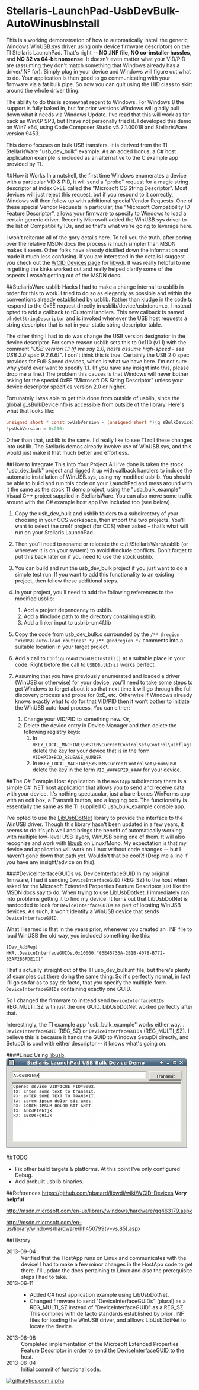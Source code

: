 Stellaris-LaunchPad-UsbDevBulk-AutoWinusbInstall
================================================

This is a working demonstration of how to automatically install the generic Windows WinUSB.sys driver using only device firmware descriptors on the TI Stellaris LaunchPad.  That's right -- **NO .INF file**, **NO co-installer hassles**, and **NO 32 vs 64-bit nonsense**.  It doesn't even matter what your VID/PID are (assuming they don't match something that Windows already has a driver/INF for).  Simply plug in your device and Windows will figure out what to do.  Your application is then good to go communicating with your firmware via a fat bulk pipe.  So now you can quit using the HID class to skirt around the whole driver thing.

The ability to do this is somewhat recent to Windows.  For Windows 8 the support is fully baked in, but for prior versions Windows will gladly pull down what it needs via Windows Update.  I've read that this will work as far back as WinXP SP3, but I have not personally tried it.  I developed this demo on Win7 x64, using Code Composer Studio v5.2.1.00018 and StellarisWare version 9453.

This demo focuses on bulk USB transfers.  It is derived from the TI StellarisWare "usb_dev_bulk" example.  As an added bonus, a C# host application example is included as an alternative to the C example app provided by TI.



##How it Works
In a nutshell, the first time Windows enumerates a device with a particular VID & PID, it will send a "probe" request for a magic string descriptor at index 0xEE called the "Microsoft OS String Descriptor".  Most devices will just reject this request, but if you respond to it correctly, Windows will then follow up with additional special Vendor Requests.  One of these special Vendor Requests in particular, the "Microsoft Compatibility ID Feature Descriptor", allows your firmware to specify to Windows to load a certain generic driver.  Recently Microsoft added the WinUSB.sys driver to the list of Compatibility IDs, and so that's what we're going to leverage here.

I won't reiterate all of the gory details here.  To tell you the truth, after poring over the relative MSDN docs the process is much simpler than MSDN makes it seem.  Other folks have already distilled down the information and made it much less confusing.  If you are interested in the details I suggest you check out the [WCID Devices page](https://github.com/pbatard/libwdi/wiki/WCID-Devices#wiki-Other) for [libwdi](https://github.com/pbatard/libwdi).  It was really helpful to me in getting the kinks worked out and really helped clarify some of the aspects I wasn't getting out of the MSDN docs. 



##StellarisWare usblib Hacks
I had to make a change internal to usblib in order for this to work.  I tried to do so as elegantly as possible and within the conventions already established by usblib.  Rather than kludge in the code to respond to the 0xEE request directly in usblib/device/usbdenum.c, I instead opted to add a callback to tCustomHandlers.  This new callback is named `pfnGetStringDescriptor` and is invoked whenever the USB host requests a string descriptor that is not in your static string descriptor table.

The other thing I had to do was change the USB version designator in the device descriptor.  For some reason usblib sets this to 0x110 (v1.1) with the comment _"USB version 1.1 (if we say 2.0, hosts assume high-speed - see USB 2.0 spec 9.2.6.6)"_.  I don't think this is true.  Certainly the USB 2.0 spec provides for Full-Speed devices, which is what we have here.  I'm not sure why you'd ever want to specify 1.1.  (If you have any insight into this, please drop me a line.)  The problem this causes is that Windows will never bother asking for the special 0xEE "Microsoft OS String Descriptor" unless your device descriptor specifies version 2.0 or higher.

Fortunately I was able to get this done from outside of usblib, since the global g_sBulkDeviceInfo is accessible from outside of the library.  Here's what that looks like:

````C
unsigned short * const pwUsbVersion = (unsigned short *)(g_sBulkDeviceInfo.pDeviceDescriptor + 2);
*pwUsbVersion = 0x200;
````  

Other than that, usblib is the same.  I'd really like to see TI roll these changes into usblib.  The Stellaris demos already involve use of WinUSB.sys, and this would just make it that much better and effortless.


##How to Integrate This Into Your Project
All I've done is taken the stock "usb_dev_bulk" project and rigged it up with callback handlers to induce the automatic installation of WinUSB.sys, using my modified usblib.  You should be able to build and run this code on your LaunchPad and mess around with it the same as the stock TI demo project, using the "usb_bulk_example" Visual C++ project supplied in StellarisWare.  You can also move some traffic around with the C# example host app I've included too (see below).

1. Copy the usb_dev_bulk and usblib folders to a subdirectory of your choosing in your CCS workspace, then import the two projects.  You’ll want to select the cm4f project (for CCS) when asked – that’s what will run on your Stellaris LaunchPad.

2. Then you’ll need to rename or relocate the c:/ti/StellarisWare/usblib (or wherever it is on your system) to avoid #include conflicts.  Don’t forget to put this back later on if you need to use the stock usblib.

3. You can build and run the usb_dev_bulk project if you just want to do a simple test run. If you want to add this functionality to an existing project, then follow these additional steps.

4. In your project, you’ll need to add the following references to the modified usblib:
	1. Add a project dependency to usblib.
	2. Add a #include path to the directory containing usblib.
	3. Add a linker input to usblib-cm4f.lib

5. Copy the code from usb_dev_bulk.c surrounded by the `/** @region "WinUSB auto-load routines" */` `/** @endregion */` comments into a suitable location in your target project.

6. Add a call to `ConfigureAutoWinUsbInstall()` at a suitable place in your code.  Right before the call to `USBDBulkInit` works perfect.

7. Assuming that you have previously enumerated and loaded a driver (WinUSB or otherwise) for your device, you’ll need to take some steps to get Windows to forget about it so that next time it will go through the full discovery process and probe for 0xE, etc.  Otherwise if Windows already knows exactly what to do for that VID/PID then it won’t bother to initiate the WinUSB auto-load process.  You can either:
	1. Change your VID/PID to something new.  Or,
	2. Delete the device entry in Device Manager and then delete the following registry keys:
		1. In `HKEY_LOCAL_MACHINE\SYSTEM\CurrentControlSet\Control\usbflags` delete the key for your device that is in the form `VID+PID+BCD_RELEASE_NUMBER`
		2. In `HKEY_LOCAL_MACHINE\SYSTEM\CurrentControlSet\Enum\USB` delete the key in the form `VID_####&PID_####` for your device.

##The C# Example Host Application
In the `HostApp` subdirectory there is a simple C# .NET host application that allows you to send and receive data with your device.  It's nothing spectacular, just a bare-bones WinForms app with an edit box, a Transmit button, and a logging box.  The functionality is essentially the same as the TI supplied C usb_bulk_example console app.  

I've opted to use the [LibUsbDotNet](http://sourceforge.net/projects/libusbdotnet/) library to provide the interface to the WinUSB driver.  Though this library hasn't been updated in a few years, it seems to do it's job well and brings the benefit of automatically working with multiple low-level USB layers, WinUSB being one of them.  It will also recognize and work with [libusb](http://www.libusb.org/) on Linux/Mono.  My expectation is that my device and application will work on Linux without code changes -- but I haven't gone down that path yet.  Wouldn't that be cool?! (Drop me a line if you have any insight/advice on this).

####DeviceInterfaceGUIDs vs. DeviceInterfaceGUID
In my original firmware, I had it sending `DeviceInterfaceGUID` (REG_SZ) to the host when asked for the Microsoft Extended Properties Feature Descriptor just like the MSDN docs say to do.  When trying to use LibUsbDotNet, I immediately ran into problems getting it to find my device.  It turns out that LibUsbDotNet is hardcoded to look for `DeviceInterfaceGUIDs` as part of locating WinUSB devices.  As such, it won't identify a WinUSB device that sends `DeviceInterfaceGUID`.  

What I learned is that in the years prior, whenever you created an .INF file to load WinUSB the old way, you included something like this:
```
[Dev_AddReg]
HKR,,DeviceInterfaceGUIDs,0x10000,"{6E45736A-2B1B-4078-B772-B3AF2B6FDE1C}"
```
That's actually straight out of the TI usb_dev_bulk.inf file, but there's plenty of examples out there doing the same thing. So it's perfectly normal, in fact I'll go so far as to say de facto, that you specify the multiple-form `DeviceInterfaceGUIDs` containing exactly one GUID.

So I changed the firmware to instead send `DeviceInterfaceGUIDs` REG_MULTI_SZ with just the one GUID.  LibUsbDotNet worked perfectly after that.

Interestingly, the TI example app "usb_bulk_example" works either way... `DeviceInterfaceGUID` (REG_SZ) or `DeviceInterfaceGUIDs` (REG_MULTI_SZ).  I believe this is because it hands the GUID to Windows SetupDi directly, and SetupDi is cool with either descriptor -- it knows what's going on.

####Linux
Using [libusb](http://www.libusb.org/).
![HostApp Linux Screenshot](assets/HostAppLinux.png)

##TODO
- Fix other build targets & platforms.  At this point I've only configured Debug.
- Add prebuilt usblib binaries.

##References
https://github.com/pbatard/libwdi/wiki/WCID-Devices  **Very helpful**

http://msdn.microsoft.com/en-us/library/windows/hardware/gg463179.aspx

http://msdn.microsoft.com/en-us/library/windows/hardware/hh450799(v=vs.85).aspx


##History
<dl>
  <dt>2013-09-04</dt>
	<dd>Verified that the HostApp runs on Linux and communicates with the device!  I had to make a few minor changes in the HostApp code to get there.  I'll update the docs pertaining to Linux and also the prerequisite steps I had to take.</dd>

  <dt>2013-06-11</dt>
  <dd>
  	<ul>
	<li>Added C# host application example using LibUsbDotNet.</li>
	<li>Changed firmware to send "DeviceInterfaceGUIDs" (plural) as a REG_MULTI_SZ instead of "DeviceInterfaceGUID" as a REG_SZ. This complies with de facto standards established by prior .INF files for loading the WinUSB driver, and alllows LibUsbDotNet to locate the device.</li>
	</ul>
  </dd>

  <dt>2013-06-08</dt>
  <dd>Completed implementation of the Microsoft Extended Properties Feature Descriptor in order to send the DeviceInterfaceGUID to the host.</dd>
  
  <dt>2013-06-04</dt>
  <dd>Initial commit of functional code.</dd>
</dl>

[![githalytics.com alpha](https://cruel-carlota.pagodabox.com/be1ae981abddbf9d29f15a109a8c2543 "githalytics.com")](http://githalytics.com/BrandonLWhite/Stellaris-LaunchPad-UsbDevBulk-AutoWinusbInstall)
